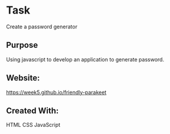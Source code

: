 # Task
Create a password generator

## Purpose
 Using javascript to develop an application to generate password.


## Website:
https://week5.github.io/friendly-parakeet


## Created With:
HTML 
CSS
JavaScript
  
